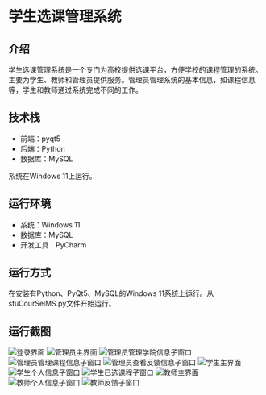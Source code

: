 # 学生选课管理系统

## 介绍
学生选课管理系统是一个专门为高校提供选课平台，方便学校的课程管理的系统。主要为学生、教师和管理员提供服务。管理员管理系统的基本信息，如课程信息等，学生和教师通过系统完成不同的工作。

## 技术栈
* 前端：pyqt5
* 后端：Python
* 数据库：MySQL

系统在Windows 11上运行。


## 运行环境
* 系统：Windows 11
* 数据库：MySQL
* 开发工具：PyCharm


## 运行方式
在安装有Python、PyQt5、MySQL的Windows 11系统上运行。从stuCourSelMS.py文件开始运行。


## 运行截图
![登录界面](READMERES/img.png)
![管理员主界面](READMERES/img_1.png)
![管理员管理学院信息子窗口](READMERES/img_2.png)
![管理员管理课程信息子窗口](READMERES/img_3.png)
![管理员查看反馈信息子窗口](READMERES/img_4.png)
![学生主界面](READMERES/img_5.png)
![学生个人信息子窗口](READMERES/img_6.png)
![学生已选课程子窗口](READMERES/img_7.png)
![教师主界面](READMERES/img_8.png)
![教师个人信息子窗口](READMERES/img_9.png)
![教师反馈子窗口](READMERES/img_10.png)